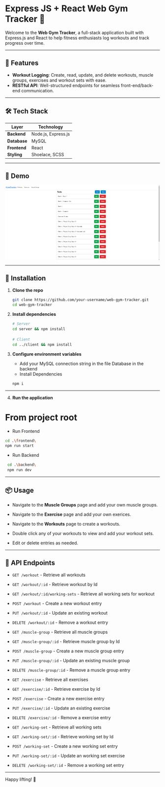 # Express JS + React Web Gym Tracker 💪

Welcome to the **Web Gym Tracker**, a full-stack application built with Express.js and React to help fitness enthusiasts log workouts and track progress over time.

---

## 🚀 Features

* **Workout Logging**: Create, read, update, and delete workouts, muscle groups, exercises and workout sets with ease.
* **RESTful API**: Well-structured endpoints for seamless front-end/back-end communication.

---

## 🛠️ Tech Stack

| Layer        | Technology              |
| ------------ | ----------------------- |
| **Backend**  | Node.js, Express.js     |
| **Database** | MySQL                   |
| **Frontend** | React                   |
| **Styling**  | Shoelace, SCSS          |

---

## 📸 Demo

![App Demo](./frontend/src/assets/working-sets-demo.png)

---

## 💾 Installation

1. **Clone the repo**

   ```bash
   git clone https://github.com/your-username/web-gym-tracker.git
   cd web-gym-tracker
   ```

2. **Install dependencies**

   ```bash
   # Server
   cd server && npm install

   # Client
   cd ../client && npm install
   ```

3. **Configure environment variables**
   * Add your MySQL connection string in the file Database in the backend
   * Install Dependencies
   ```bash
   npm i
   ```
---

4. **Run the application**
# From project root
  * Run Frontend 
   ```bash
   cd .\frontend\
   npm run start
   ```
  * Run Backend

  ```bash
   cd .\backend\
   npm run dev
   ```
---

## 📦 Usage

* Navigate to the **Muscle Groups** page and add your own muscle groups.
* Navigate to the **Exercise** page and add your own exerices.
* Navigate to the **Workouts** page to create a workouts.
* Double click any of your workouts to view and add your workout sets.

* Edit or delete entries as needed.

---

## 🔌 API Endpoints

* `GET /workout` - Retrieve all workouts
* `GET /workout/:id` - Retrieve workout by Id
* `GET /workout/:id/working-sets` - Retrieve all working sets for workout
* `POST /workout` - Create a new workout entry
* `PUT /workout/:id` - Update an existing workout
* `DELETE /workout/:id` - Remove a workout entry
  
* `GET /muscle-group` - Retrieve all muscle groups
* `GET /muscle-group/:id` - Retrieve muscle group by Id
* `POST /muscle-group` - Create a new muscle group entry
* `PUT /muscle-group/:id` - Update an existing muscle group
* `DELETE /muscle-group/:id` - Remove a muscle group entry
  
* `GET /exercise` - Retrieve all exercises
* `GET /exercise/:id` - Retrieve exercise by Id
* `POST /exercise` - Create a new exercise entry
* `PUT /exercise/:id` - Update an existing exercise
* `DELETE /exercise/:id` - Remove a exercise entry
  
* `GET /working-set` - Retrieve all working sets
* `GET /working-set/:id` - Retrieve working set by Id
* `POST /working-set` - Create a new working set entry
* `PUT /working-set/:id` - Update an working set exercise
* `DELETE /working-set/:id` - Remove a working set entry

---

Happy lifting! 💪
